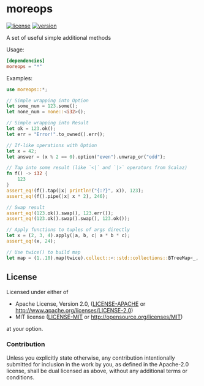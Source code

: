 moreops
=======
[![license](http://img.shields.io/crates/l/moreops.png)](https://crates.io/crates/moreops)
[![version](http://img.shields.io/crates/v/moreops.png)](https://crates.io/crates/moreops)

A set of useful simple additional methods

Usage:

```toml
[dependencies]
moreops = "*"
```

Examples:

```rust
use moreops::*;

// Simple wrapping into Option
let some_num = 123.some();
let none_num = none::<i32>();

// Simple wrapping into Result
let ok = 123.ok();
let err = "Error!".to_owned().err();

// If-like operations with Option
let x = 42;
let answer = (x % 2 == 0).option("even").unwrap_or("odd");

// Tap into some result (like `<|` and `|>` operators from Scalaz)
fn f() -> i32 {
    123
}
assert_eq!(f().tap(|x| println!("{:?}", x)), 123);
assert_eq!(f().pipe(|x| x * 2), 246);

// Swap result
assert_eq!(123.ok().swap(), 123.err());
assert_eq!(123.ok().swap().swap(), 123.ok());

// Apply functions to tuples of args directly
let x = (2, 3, 4).apply(|a, b, c| a * b * c);
assert_eq!(x, 24);

// Use twice() to build map
let map = (1..10).map(twice).collect::<::std::collections::BTreeMap<_, _>>();
```

## License

Licensed under either of

 * Apache License, Version 2.0, ([LICENSE-APACHE](LICENSE-APACHE) or http://www.apache.org/licenses/LICENSE-2.0)
 * MIT license ([LICENSE-MIT](LICENSE-MIT) or http://opensource.org/licenses/MIT)

at your option.

### Contribution

Unless you explicitly state otherwise, any contribution intentionally
submitted for inclusion in the work by you, as defined in the Apache-2.0
license, shall be dual licensed as above, without any additional terms or
conditions.
